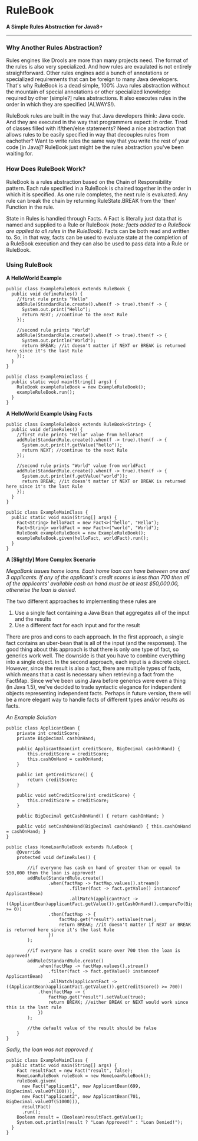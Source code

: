 # RuleBook
**A Simple Rules Abstraction for Java8+**

-----------------

### Why Another Rules Abstraction?
Rules engines like Drools are more than many projects need. The format of the rules is also very specialized. And how rules are evaulated is not entirely straightforward. Other rules engines add a bunch of annotations or specialized requirements that can be foreign to many Java developers. That's why RuleBook is a dead simple, 100% Java rules abstraction without the mountain of special annotations or other specialized knowledge required by other [simple?] rules abstractions. It also executes rules in the order in which they are specified (ALWAYS!). 

RuleBook rules are built in the way that Java developers think: Java code. And they are executed in the way that programmers expect: In order. Tired of classes filled with if/then/else statements? Need a nice abstraction that allows rules to be easily specified in way that decouples rules from eachother? Want to write rules the same way that you write the rest of your code [in Java]? RuleBook just might be the rules abstraction you've been waiting for.

### How Does RuleBook Work?
RuleBook is a rules abstraction based on the Chain of Responsibility pattern. Each rule specified in a RuleBook is chained together in the order in which it is specified. As one rule completes, the next rule is evaluated. Any rule can break the chain by returning RuleState.BREAK from the 'then' Function in the rule.

State in Rules is handled through Facts. A Fact is literally just data that is named and supplied to a Rule or RuleBook _(note: facts added to a RuleBook are applied to all rules in the RuleBook)_. Facts can be both read and written to. So, in that way, facts can be used to evaluate state at the completion of a RuleBook execution and they can also be used to pass data into a Rule or RuleBook.

### Using RuleBook
**A HelloWorld Example**
```
public class ExampleRuleBook extends RuleBook {
  public void defineRules() {
    //first rule prints "Hello"
    addRule(StandardRule.create().when(f -> true).then(f -> {
      System.out.print("Hello");
      return NEXT; //continue to the next Rule
    });
    
    //second rule prints "World"
    addRule(StandardRule.create().when(f -> true).then(f -> {
      System.out.println("World");
      return BREAK; //it doesn't matter if NEXT or BREAK is returned here since it's the last Rule
    });
  }
}
```
```
public class ExampleMainClass {
  public static void main(String[] args) {
    RuleBook exampleRuleBook = new ExampleRuleBook();
    exampleRuleBook.run();
  }
}
```
**A HelloWorld Example Using Facts**
```
public class ExampleRuleBook extends RuleBook<String> {
  public void defineRules() {
    //first rule prints "Hello" value from helloFact
    addRule(StandardRule.create().when(f -> true).then(f -> {
      System.out.print(f.getValue("hello"));
      return NEXT; //continue to the next Rule
    });
    
    //second rule prints "World" value from worldFact
    addRule(StandardRule.create().when(f -> true).then(f -> {
      System.out.println(f.getValue("world"));
      return BREAK; //it doesn't matter if NEXT or BREAK is returned here since it's the last Rule
    });
  }
}
```
```
public class ExampleMainClass {
  public static void main(String[] args) {
    Fact<String> helloFact = new Fact<>("hello", "Hello");
    Fact<String> worldFact = new Fact<>("world", "World");
    RuleBook exampleRuleBook = new ExampleRuleBook();
    exampleRuleBook.given(helloFact, worldFact).run();
  }
}
```
**A [Slightly] More Complex Scenario**

_MegaBank issues home loans. Each home loan can have between one and 3 applicants. If any of the applicant's credit scores is less than 700 then all of the applicants' available cash on hand must be at least $50,000.00, otherwise the loan is denied._

The two different approaches to implementing these rules are

1. Use a single fact containing a Java Bean that aggregates all of the input and the results
2. Use a different fact for each input and for the result

There are pros and cons to each approach. 
In the first approach, a single fact contains an uber-bean that is all of the input (and the responses). The good thing about this approach is that there is only one type of fact, so generics work well. The downside is that you have to combine everything into a single object.
In the second approach, each input is a discrete object. However, since the result is also a fact, there are multiple types of facts, which means that a cast is necessary when retrieving a fact from the FactMap. Since we've been using Java before generics were even a thing (in Java 1.5), we've decided to trade syntactic elegance for independent objects representing independent facts. Perhaps in future version, there will be a more elegant way to handle facts of different types and/or results as facts.

_An Example Solution_
```
public class ApplicantBean {
    private int creditScore;
    private BigDecimal cashOnHand;

    public ApplicantBean(int creditScore, BigDecimal cashOnHand) {
        this.creditScore = creditScore;
        this.cashOnHand = cashOnHand;
    }

    public int getCreditScore() {
        return creditScore;
    }

    public void setCreditScore(int creditScore) {
        this.creditScore = creditScore;
    }

    public BigDecimal getCashOnHand() { return cashOnHand; }

    public void setCashOnHand(BigDecimal cashOnHand) { this.cashOnHand = cashOnHand; }
}
```
```
public class HomeLoanRuleBook extends RuleBook {
    @Override
    protected void defineRules() {

        //if everyone has cash on hand of greater than or equal to $50,000 then the loan is approved!
        addRule(StandardRule.create()
                .when(factMap -> factMap.values().stream()
                        .filter(fact -> fact.getValue() instanceof ApplicantBean)
                        .allMatch(applicantFact -> ((ApplicantBean)applicantFact.getValue()).getCashOnHand().compareTo(BigDecimal.valueOf(50000)) >= 0))
                .then(factMap -> {
                    factMap.get("result").setValue(true);
                    return BREAK; //it doesn't matter if NEXT or BREAK is returned here since it's the last Rule
                })
        );

        //if everyone has a credit score over 700 then the loan is approved!
        addRule(StandardRule.create()
            .when(factMap -> factMap.values().stream()
                .filter(fact -> fact.getValue() instanceof ApplicantBean)
                .allMatch(applicantFact -> ((ApplicantBean)applicantFact.getValue()).getCreditScore() >= 700))
            .then(factMap -> {
                factMap.get("result").setValue(true);
                return BREAK; //either BREAK or NEXT would work since this is the last rule
            })
        );
        
        //the default value of the result should be false
    }
}
```
_Sadly, the loan was not approved :(_
```
public class ExampleMainClass {
  public static void main(String[] args) {
    Fact resultFact = new Fact("result", false);
    HomeLoanRuleBook ruleBook = new HomeLoanRuleBook();
    ruleBook.given(
      new Fact("applicant1", new ApplicantBean(699, BigDecimal.valueOf(100))),
      new Fact("applicant2", new ApplicantBean(701, BigDecimal.valueOf(51000))),
      resultFact)
      .run();
    Boolean result = (Boolean)resultFact.getValue();
    System.out.println(result ? "Loan Approved!" : "Loan Denied!");
  }
}
```
